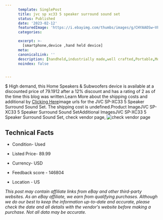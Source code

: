 ```yaml
---
      template: SinglePost
      title: jvc sp xc33 5 speaker surround sound set
      status: Published
      date: '2023-02-12'
      featuredImage: 'https://i.ebayimg.com/thumbs/images/g/CHYAAOSw~VFj5-Pl/s-l225.jpg'
      categories: 

      excerpt: >-
        [smartphone,device ,hand held device]
      meta:
      canonicalLink: ''
      description: [handheld,industrially made,well crafted,Portable,Mobile,Compact,Convenient,Lightweight,Maneuverable,Man-portable,Miniature,Carriable,Hand-held,Light,Holdable,Transportable,Mobile device,Pocket-sized,On-the-go,Wireless,Cordless,Compact size,Convenient size, smartphone,device ,hand held device]
      noindex: false

        
---
```

$
    High demand, this Home Speakers & Subwoofers device is available at a discounted price of 79.1912 after a 12% discount and has a rating of 2 as of the time this blog was written.Learn More about the shipping costs and additional by [Clicking Here](https://www.ebay.com/itm/195594392691?hash=item2d8a559473%3Ag%3ACHYAAOSw%7EVFj5-Pl&mkevt=1&mkcid=1&mkrid=711-53200-19255-0&campid=%253CePNCampaignId%253E&customid=%253CreferenceId%253E&toolid=10049)image urls for the JVC SP-XC33 5 Speaker Surround Sound Set. The shipping cost is undefined.Product ImageJVC SP-XC33 5 Speaker Surround Sound SetAdditional ImagesJVC SP-XC33 5 Speaker Surround Sound Set, check vendor page, ![check vendor page](https://origin-galleryplus.ebayimg.com/ws/web/195594392691_2_0_1/225x225.jpg,https://origin-galleryplus.ebayimg.com/ws/web/195594392691_3_0_1/225x225.jpg,https://origin-galleryplus.ebayimg.com/ws/web/195594392691_4_0_1/225x225.jpg,https://origin-galleryplus.ebayimg.com/ws/web/195594392691_5_0_1/225x225.jpg,https://origin-galleryplus.ebayimg.com/ws/web/195594392691_6_0_1/225x225.jpg,https://origin-galleryplus.ebayimg.com/ws/web/195594392691_7_0_1/225x225.jpg,https://origin-galleryplus.ebayimg.com/ws/web/195594392691_8_0_1/225x225.jpg,https://origin-galleryplus.ebayimg.com/ws/web/195594392691_9_0_1/225x225.jpg,https://origin-galleryplus.ebayimg.com/ws/web/195594392691_10_0_1/225x225.jpg,https://origin-galleryplus.ebayimg.com/ws/web/195594392691_11_0_1/225x225.jpg,https://origin-galleryplus.ebayimg.com/ws/web/195594392691_12_0_1/225x225.jpg)
    
    

 ## Technical Facts 



     
      

 - Condition- Used 


      

 - Listed Price- 89.99 


      

 - Currency- USD 


      

 - Feedback score - 146804 


      

 - Location - US 


      
      

 *_This post may contain affiliate links from eBay and other third-party websites. As an eBay affiliate, we earn from qualifying purchases. Although we do our best to keep the information up-to-date and accurate, please check the date and all details with the vendor's website before making a purchase. Not all data may be accurate._*



    
    
    
    
    